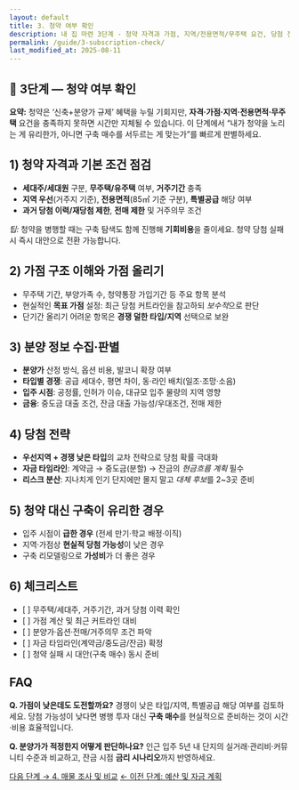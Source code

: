 ```yaml
---
layout: default
title: 3. 청약 여부 확인
description: 내 집 마련 3단계 - 청약 자격과 가점, 지역/전용면적/무주택 요건, 당첨 전략과 리스크까지 한 번에 점검하는 체크리스트.
permalink: /guide/3-subscription-check/
last_modified_at: 2025-08-11
---
```


<section class="guide-detail">

<h1>🏢 3단계 — 청약 여부 확인</h1>

<p><strong>요약:</strong> 청약은 ‘신축+분양가 규제’ 혜택을 누릴 기회지만, <strong>자격·가점·지역·전용면적·무주택</strong> 요건을 충족하지 못하면 시간만 지체될 수 있습니다. 이 단계에서 “내가 청약을 노리는 게 유리한가, 아니면 구축 매수를 서두르는 게 맞는가”를 빠르게 판별하세요.</p>

<h2>1) 청약 자격과 기본 조건 점검</h2>
<ul>
  <li><strong>세대주/세대원</strong> 구분, <strong>무주택/유주택</strong> 여부, <strong>거주기간</strong> 충족</li>
  <li><strong>지역 우선</strong>(거주지 기준), <strong>전용면적</strong>(85㎡ 기준 구분), <strong>특별공급</strong> 해당 여부</li>
  <li><strong>과거 당첨 이력/재당첨 제한</strong>, <strong>전매 제한</strong> 및 거주의무 조건</li>
</ul>
<p><em>팁:</em> 청약을 병행할 때는 구축 탐색도 함께 진행해 <strong>기회비용</strong>을 줄이세요. 청약 당첨 실패 시 즉시 대안으로 전환 가능합니다.</p>

<h2>2) 가점 구조 이해와 가점 올리기</h2>
<ul>
  <li>무주택 기간, 부양가족 수, 청약통장 가입기간 등 주요 항목 분석</li>
  <li>현실적인 <strong>목표 가점</strong> 설정: 최근 당첨 커트라인을 참고하되 <em>보수적</em>으로 판단</li>
  <li>단기간 올리기 어려운 항목은 <strong>경쟁 덜한 타입/지역</strong> 선택으로 보완</li>
</ul>

<h2>3) 분양 정보 수집·판별</h2>
<ul>
  <li><strong>분양가</strong> 산정 방식, 옵션 비용, 발코니 확장 여부</li>
  <li><strong>타입별 경쟁</strong>: 공급 세대수, 평면 차이, 동·라인 배치(일조·조망·소음)</li>
  <li><strong>입주 시점</strong>: 공정률, 인허가 이슈, 대규모 입주 물량의 지역 영향</li>
  <li><strong>금융</strong>: 중도금 대출 조건, 잔금 대출 가능성/우대조건, 전매 제한</li>
</ul>

<h2>4) 당첨 전략</h2>
<ul>
  <li><strong>우선지역 + 경쟁 낮은 타입</strong>의 교차 전략으로 당첨 확률 극대화</li>
  <li><strong>자금 타임라인</strong>: 계약금 → 중도금(분할) → 잔금의 <em>현금흐름 계획</em> 필수</li>
  <li><strong>리스크 분산</strong>: 지나치게 인기 단지에만 몰지 말고 <em>대체 후보</em>를 2~3곳 준비</li>
</ul>

<h2>5) 청약 대신 구축이 유리한 경우</h2>
<ul>
  <li>입주 시점이 <strong>급한 경우</strong> (전세 만기·학교 배정·이직)</li>
  <li>지역·가점상 <strong>현실적 당첨 가능성</strong>이 낮은 경우</li>
  <li>구축 리모델링으로 <strong>가성비</strong>가 더 좋은 경우</li>
</ul>

<h2>6) 체크리스트</h2>
<ul>
  <li>[ ] 무주택/세대주, 거주기간, 과거 당첨 이력 확인</li>
  <li>[ ] 가점 계산 및 최근 커트라인 대비</li>
  <li>[ ] 분양가·옵션·전매/거주의무 조건 파악</li>
  <li>[ ] 자금 타임라인(계약금/중도금/잔금) 확정</li>
  <li>[ ] 청약 실패 시 대안(구축 매수) 동시 준비</li>
</ul>

<h2>FAQ</h2>
<p><strong>Q. 가점이 낮은데도 도전할까요?</strong> 경쟁이 낮은 타입/지역, 특별공급 해당 여부를 검토하세요. 당첨 가능성이 낮다면 병행 투자 대신 <strong>구축 매수</strong>를 현실적으로 준비하는 것이 시간·비용 효율적입니다.</p>
<p><strong>Q. 분양가가 적정한지 어떻게 판단하나요?</strong> 인근 입주 5년 내 단지의 실거래·관리비·커뮤니티 수준과 비교하고, 잔금 시점 <strong>금리 시나리오</strong>까지 반영하세요.</p>

<p><a class="btn primary" href="{{ '/guide/4-property-research/' | relative_url }}">다음 단계 → 4. 매물 조사 및 비교</a>
   <a class="btn" href="{{ '/guide/2-budget-plan/' | relative_url }}">← 이전 단계: 예산 및 자금 계획</a></p>
</section>
